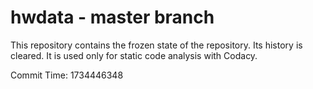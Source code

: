 # hwdata - master branch

This repository contains the frozen state of the repository.
Its history is cleared. It is used only for static code
analysis with Codacy.

Commit Time: 1734446348